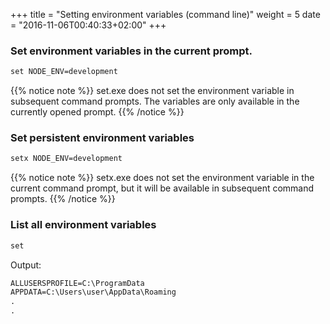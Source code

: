 +++
title = "Setting environment variables (command line)"
weight = 5
date = "2016-11-06T00:40:33+02:00"
+++

### Set environment variables in the current prompt.

```ps
set NODE_ENV=development
```

{{% notice note %}}
set.exe does not set the environment variable in subsequent command prompts. The variables are only available in the currently opened prompt.
{{% /notice %}}

### Set persistent environment variables

```ps
setx NODE_ENV=development
```

{{% notice note %}}
setx.exe does not set the environment variable in the current command prompt, but it will be available in subsequent command prompts.
{{% /notice %}}

### List all environment variables

```ps
set
```
Output:
```ps
ALLUSERSPROFILE=C:\ProgramData
APPDATA=C:\Users\user\AppData\Roaming
.
.
```
